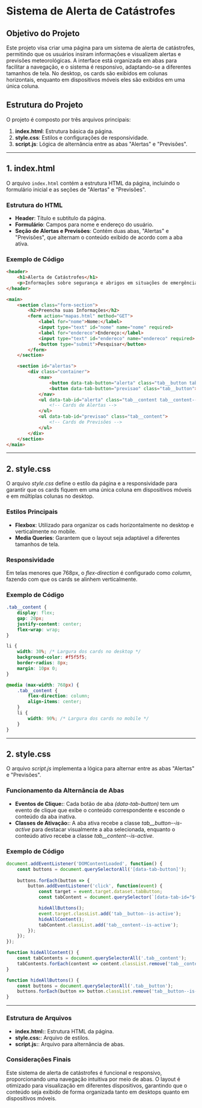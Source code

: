# Sistema de Alerta de Catástrofes

## Objetivo do Projeto

Este projeto visa criar uma página para um sistema de alerta de catástrofes, permitindo que os usuários insiram informações e visualizem alertas e previsões meteorológicas. A interface está organizada em abas para facilitar a navegação, e o sistema é responsivo, adaptando-se a diferentes tamanhos de tela. No desktop, os cards são exibidos em colunas horizontais, enquanto em dispositivos móveis eles são exibidos em uma única coluna.

## Estrutura do Projeto

O projeto é composto por três arquivos principais:

1. **index.html**: Estrutura básica da página.
2. **style.css**: Estilos e configurações de responsividade.
3. **script.js**: Lógica de alternância entre as abas "Alertas" e "Previsões".

---

## 1. index.html

O arquivo `index.html` contém a estrutura HTML da página, incluindo o formulário inicial e as seções de "Alertas" e "Previsões".

### Estrutura do HTML

- **Header**: Título e subtítulo da página.
- **Formulário**: Campos para nome e endereço do usuário.
- **Seção de Alertas e Previsões**: Contém duas abas, "Alertas" e "Previsões", que alternam o conteúdo exibido de acordo com a aba ativa.

### Exemplo de Código

```html
<header>
    <h1>Alerta de Catástrofes</h1>
    <p>Informações sobre segurança e abrigos em situações de emergência</p>
</header>

<main>
    <section class="form-section">
        <h2>Preencha suas Informações</h2>
        <form action="mapas.html" method="GET">
            <label for="nome">Nome:</label>
            <input type="text" id="nome" name="nome" required>
            <label for="endereco">Endereço:</label>
            <input type="text" id="endereco" name="endereco" required>
            <button type="submit">Pesquisar</button>
        </form>
    </section>

    <section id="alertas">
        <div class="container">
            <nav>
                <button data-tab-button="alerta" class="tab__button tab__button--is-active">Alertas</button>
                <button data-tab-button="previsao" class="tab__button">Previsões</button>
            </nav>
            <ul data-tab-id="alerta" class="tab__content tab__content--is-active">
                <!-- Cards de Alertas -->
            </ul>
            <ul data-tab-id="previsao" class="tab__content">
                <!-- Cards de Previsões -->
            </ul>
        </div>
    </section>
</main>
```
<hr>

## 2. style.css

O arquivo <i>style.css</i> define o estilo da página e a responsividade para garantir que os cards fiquem em uma única coluna em dispositivos móveis e em múltiplas colunas no desktop.

### Estilos Principais

- **Flexbox**: Utilizado para organizar os cads horizontalmente no desktop e verticalmente no mobile.
- **Media Queries**: Garantem que o layout seja adaptável a diferentes tamanhos de tela.

### Responsividade

Em telas menores que 768px, o <i>flex-direction</i> é configurado como <i>column</i>, fazendo com que os cards se alinhem verticalmente.

### Exemplo de Código

```css
.tab__content {
    display: flex;
    gap: 20px;
    justify-content: center;
    flex-wrap: wrap;
}

li {
    width: 30%; /* Largura dos cards no desktop */
    background-color: #f5f5f5;
    border-radius: 8px;
    margin: 10px 0;
}

@media (max-width: 768px) {
    .tab__content {
        flex-direction: column;
        align-items: center;
    }
    li {
        width: 90%; /* Largura dos cards no mobile */
    }
}
```
<hr>

## 2. style.css

O arquivo <i>script.js</i> implementa a lógica para alternar entre as abas "Alertas" e "Previsões".

### Funcionamento da Alternância de Abas

- **Eventos de Clique:**:  Cada botão de aba <i>(data-tab-button)</i> tem um evento de clique que exibe o conteúdo correspondente e esconde o conteúdo da aba inativa.
- **Classes de Ativação:**: A aba ativa recebe a classe <i>tab__button--is-active</i> para destacar visualmente a aba selecionada, enquanto o conteúdo ativo recebe a classe <i>tab__content--is-active</i>.

### Exemplo de Código

```javascript
document.addEventListener('DOMContentLoaded', function() {
    const buttons = document.querySelectorAll('[data-tab-button]');
    
    buttons.forEach(button => {
        button.addEventListener('click', function(event) {
            const target = event.target.dataset.tabButton;
            const tabContent = document.querySelector(`[data-tab-id="${target}"]`);

            hideAllButtons();
            event.target.classList.add('tab__button--is-active');
            hideAllContent();
            tabContent.classList.add('tab__content--is-active');
        });
    });
});

function hideAllContent() {
    const tabContents = document.querySelectorAll('.tab__content');
    tabContents.forEach(content => content.classList.remove('tab__content--is-active'));
}

function hideAllButtons() {
    const buttons = document.querySelectorAll('.tab__button');
    buttons.forEach(button => button.classList.remove('tab__button--is-active'));
}
```

<hr>

### Estrutura de Arquivos
- **index.html:**: Estrutura HTML da página.
- **style.css:**: Arquivo de estilos.
- **script.js:**: Arquivo para alternância de abas.

### Considerações Finais
Este sistema de alerta de catástrofes é funcional e responsivo, proporcionando uma navegação intuitiva por meio de abas. O layout é otimizado para visualização em diferentes dispositivos, garantindo que o conteúdo seja exibido de forma organizada tanto em desktops quanto em dispositivos móveis.

